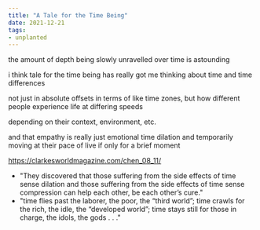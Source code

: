 ```yaml
---
title: "A Tale for the Time Being"
date: 2021-12-21
tags:
- unplanted
---
```


the amount of depth being slowly unravelled over time is astounding

i think tale for the time being has really got me thinking about time and time differences

not just in absolute offsets in terms of like time zones, but how different people experience life at differing speeds

depending on their context, environment, etc.

and that empathy is really just emotional time dilation and temporarily moving at their pace of live if only for a brief moment

https://clarkesworldmagazine.com/chen_08_11/
- "They discovered that those suffering from the side effects of time sense dilation and those suffering from the side effects of time sense compression can help each other, be each other’s cure."
- "time flies past the laborer, the poor, the “third world”; time crawls for the rich, the idle, the “developed world”; time stays still for those in charge, the idols, the gods . . ."